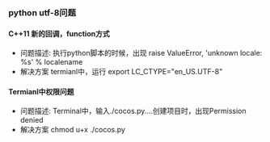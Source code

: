 ### python utf-8问题

#### C++11 新的回调，function方式
- 问题描述: 
    执行python脚本的时候，出现
    raise ValueError, 'unknown locale: %s' % localename
- 解决方案
    termianl中，运行 export LC_CTYPE="en_US.UTF-8"


#### Termianl中权限问题
- 问题描述: 
	Terminal中，输入./cocos.py....创建项目时，出现Permission denied
- 解决方案
    chmod u+x ./cocos.py




